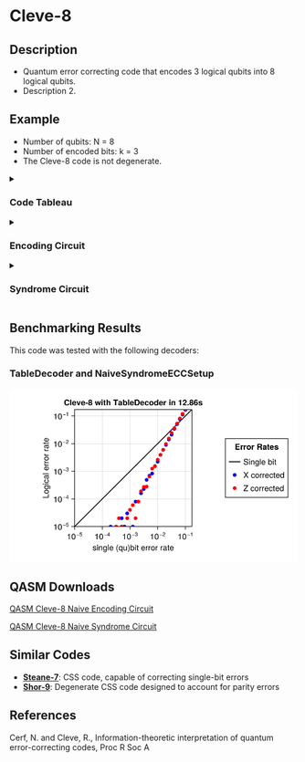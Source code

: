 # Cleve-8

## Description
 - Quantum error correcting code that encodes 3 logical qubits into 8 logical qubits.
 - Description 2.

## Example
- Number of qubits: N = 8
- Number of encoded bits: k = 3
- The Cleve-8 code is not degenerate.

<details><summary><h3>Code Tableau</h3></summary>

```
+ XXXXXXXX
+ ZZZZZZZZ
+ X_X_ZYZY
+ X_YZX_YZ
+ XZ_Y_YXZ
```
</details>


<details><summary><h3>Encoding Circuit</h3></summary>

![Cleve-8 Encoding Circuit](images/codeplots/Cleve-8-encoding_circuit.png)
</details>
<details><summary><h3>Syndrome Circuit</h3></summary>

![Cleve-8 Syndrome Circuit](images/codeplots/Cleve-8-syndrome_circuit.png)
</details>

## Benchmarking Results

This code was tested with the following decoders:

### TableDecoder and NaiveSyndromeECCSetup

![Cleve-8 TableDecoder NaiveSyndromeECCSetup PP](images\performanceplots\Cleve-8-TableDecoder-NaiveSyndromeECCSetup.png)

## QASM Downloads
[QASM Cleve-8 Naive Encoding Circuit](QASMDownloads\Cleve-8-naive_encoding_circuit.qasm)

[QASM Cleve-8 Naive Syndrome Circuit](QASMDownloads\Cleve-8-naive_syndrome_circuit.qasm)

## Similar Codes 
- **[Steane-7](./Steane7.md)**: CSS code, capable of correcting single-bit errors
- **[Shor-9](./Shor.md)**: Degenerate CSS code designed to account for parity errors

## References
Cerf, N. and Cleve, R., Information-theoretic interpretation of quantum error-correcting codes, Proc R Soc A